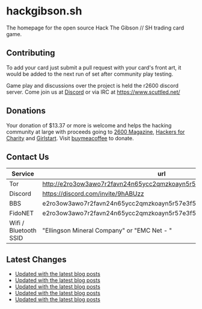 # hackgibson.sh
The homepage for the open source Hack The Gibson // SH trading card game.


## Contributing

To add your card just submit a pull request with your card's front art, it would be added to the next run of set after community play testing.

Game play and discussions over the project is held the r2600 discord server. Come join us at [Discord](https://discord.com/invite/9hABUzz) or via IRC at https://www.scuttled.net/


## Donations

Your donation of $13.37 or more is welcome and helps the hacking community at large with proceeds going to [2600 Magazine](https://2600.com/), [Hackers for Charity](https://hackersforcharity.org) and [Girlstart](https://girlstart.org).  Visit [buymeacoffee](https://www.buymeacoffee.com/hackgibson.sh) to donate.


## Contact Us

Service | url
-|-
Tor | http://e2ro3ow3awo7r2favn24n65ycc2qmzkoayn5r57e3f56nvjwdcgg32ad.onion
Discord | https://discord.com/invite/9hABUzz
BBS | e2ro3ow3awo7r2favn24n65ycc2qmzkoayn5r57e3f56nvjwdcgg32ad.onion:23
FidoNET | e2ro3ow3awo7r2favn24n65ycc2qmzkoayn5r57e3f56nvjwdcgg32ad.onion:24554
Wifi / Bluetooth SSID | "Ellingson Mineral Company" or "EMC Net - <fidonet address>"

## Latest Changes
<!-- BLOG-POST-LIST:START -->
- [Updated with the latest blog posts](https://github.com/DFW2600/hackgibson.sh/commit/894109116457ff4b5c17f47da80dbb90e51d0a0c)
- [Updated with the latest blog posts](https://github.com/DFW2600/hackgibson.sh/commit/a397e3bbdb75e535348762c71648e58554f1852c)
- [Updated with the latest blog posts](https://github.com/DFW2600/hackgibson.sh/commit/de5cc38fff9a2ad410d3e3c530e31e4faa3461f8)
- [Updated with the latest blog posts](https://github.com/DFW2600/hackgibson.sh/commit/d5951f2ec8dc5ec47f4b371f4cd034f95bf42ba6)
- [Updated with the latest blog posts](https://github.com/DFW2600/hackgibson.sh/commit/5d11df5ab01b5352621f1e6e23e7fd56f7bd7677)
<!-- BLOG-POST-LIST:END -->
